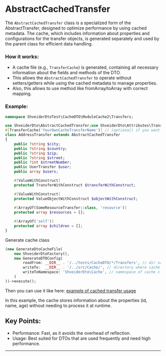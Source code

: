 # AbstractCachedTransfer

The `AbstractCachedTransfer` class is a specialized form of the AbstractTransfer, designed to optimize performance by using cached metadata. The cache, which includes information about properties and configurations for the transfer objects, is generated separately and used by the parent class for efficient data handling.


### How it works:

- A cache file (e.g., `TransferCache`) is generated, containing all necessary information about the fields and methods of the DTO.
- This allows the `AbstractCachedTransfer` to operate without setters/getters while using the cached metadata to manage properties.
- Also, this allows to use method like fromArray/toArray with correct mapping.

### Example:

```php
namespace ShveiderDtoTest\CacheDTO\ModuleCache2\Transfers;

use ShveiderDto\AbstractCachedTransfer;use ShveiderDto\Attributes\TransferCache;
#[TransferCache('YourOwnCacheTransferName')] // (optional) if you want to have different name for cache class for some classes.
class AddressTransfer extends AbstractCachedTransfer
{
    public ?string $city;
    public ?string $country;
    public ?string $zip;
    public ?string $street;
    public ?int $streetNumber;
    public UserTransfer $user;
    public array $users;

    #[ValueWithConstruct]
    protected TransferWithConstruct $transferWithConstruct;

    #[ValueWithConstruct]
    protected ValueObjectWithConstruct $objectWithConstruct;
    
    #[ArrayOf(SomeResourceTransfer::class, 'resource')]
    protected array $resources = [];

    #[ArrayOf('self')]
    protected array $children = [];
}
```

Generate cache class
```php
(new GenerateDtoCacheFile(
    new ShveiderDtoFactory(),
    new GenerateDTOConfig(
        readFrom: __DIR__ . '/../tests/CacheDTO/*/Transfers', // dir or dirs where your DTOs placed (is read by blob functions)
        writeTo:  __DIR__ . '/../src/Cache/', // directory where cache class/classes will be placed.
        writeToNamespace: 'ShveiderDto\Cache', // namespace of cache class or classes.
    )
))->execute();
```

Then you can use it like here: [example of cached transfer usage](../tests/cases/cache/test-from-and-to-array.php) 

In this example, the cache stores information about the properties (id, name, age) without needing to process it at runtime.

## Key Points:
 - Performance: Fast, as it avoids the overhead of reflection.
 - Usage: Best suited for DTOs that are used frequently and need high performance.
---